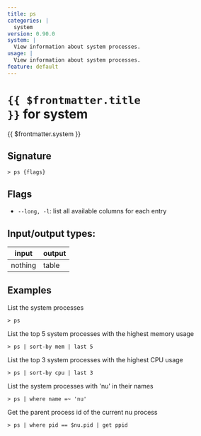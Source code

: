 ```yaml
---
title: ps
categories: |
  system
version: 0.90.0
system: |
  View information about system processes.
usage: |
  View information about system processes.
feature: default
---
```


<!-- This file is automatically generated. Please edit the command in https://github.com/nushell/nushell instead. -->

# <code>{{ $frontmatter.title }}</code> for system

<div class='command-title'>{{ $frontmatter.system }}</div>

## Signature

`> ps {flags} `

## Flags

- `--long, -l`: list all available columns for each entry

## Input/output types:

| input   | output |
| ------- | ------ |
| nothing | table  |

## Examples

List the system processes

```nu
> ps

```

List the top 5 system processes with the highest memory usage

```nu
> ps | sort-by mem | last 5

```

List the top 3 system processes with the highest CPU usage

```nu
> ps | sort-by cpu | last 3

```

List the system processes with 'nu' in their names

```nu
> ps | where name =~ 'nu'

```

Get the parent process id of the current nu process

```nu
> ps | where pid == $nu.pid | get ppid

```
